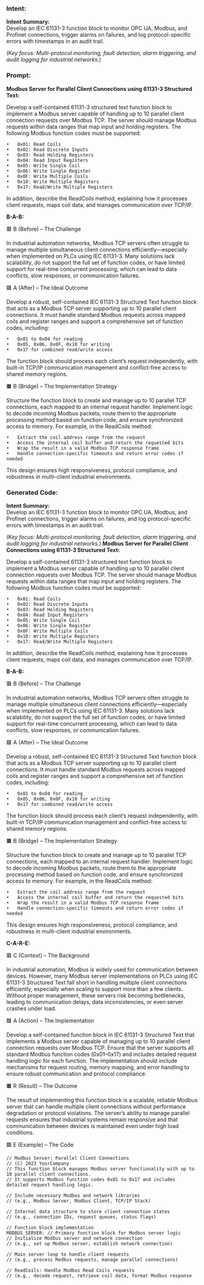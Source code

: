 ### Intent:
**Intent Summary:**  
Develop an IEC 61131-3 function block to monitor OPC UA, Modbus, and Profinet connections, trigger alarms on failures, and log protocol-specific errors with timestamps in an audit trail.  

*(Key focus: Multi-protocol monitoring, fault detection, alarm triggering, and audit logging for industrial networks.)*

### Prompt:
**Modbus Server for Parallel Client Connections using 61131-3 Structured Text:**

Develop a self-contained 61131-3 structured text function block to implement a Modbus server capable of handling up to 10 parallel client connection requests over Modbus TCP. The server should manage Modbus requests within data ranges that map input and holding registers. The following Modbus function codes must be supported:

	•	0x01: Read Coils
	•	0x02: Read Discrete Inputs
	•	0x03: Read Holding Registers
	•	0x04: Read Input Registers
	•	0x05: Write Single Coil
	•	0x06: Write Single Register
	•	0x0F: Write Multiple Coils
	•	0x10: Write Multiple Registers
	•	0x17: Read/Write Multiple Registers

In addition, describe the ReadCoils method, explaining how it processes client requests, maps coil data, and manages communication over TCP/IP.

**B-A-B:**

🟥 B (Before) – The Challenge

In industrial automation networks, Modbus TCP servers often struggle to manage multiple simultaneous client connections efficiently—especially when implemented on PLCs using IEC 61131-3. Many solutions lack scalability, do not support the full set of function codes, or have limited support for real-time concurrent processing, which can lead to data conflicts, slow responses, or communication failures.

🟩 A (After) – The Ideal Outcome

Develop a robust, self-contained IEC 61131-3 Structured Text function block that acts as a Modbus TCP server supporting up to 10 parallel client connections. It must handle standard Modbus requests across mapped coils and register ranges and support a comprehensive set of function codes, including:

	•	0x01 to 0x04 for reading
	•	0x05, 0x06, 0x0F, 0x10 for writing
	•	0x17 for combined read/write access

The function block should process each client’s request independently, with built-in TCP/IP communication management and conflict-free access to shared memory regions.

🟧 B (Bridge) – The Implementation Strategy

Structure the function block to create and manage up to 10 parallel TCP connections, each mapped to an internal request handler. Implement logic to decode incoming Modbus packets, route them to the appropriate processing method based on function code, and ensure synchronized access to memory.
For example, in the ReadCoils method:

	•	Extract the coil address range from the request
	•	Access the internal coil buffer and return the requested bits
	•	Wrap the result in a valid Modbus TCP response frame
	•	Handle connection-specific timeouts and return error codes if needed

This design ensures high responsiveness, protocol compliance, and robustness in multi-client industrial environments.

### Generated Code:
**Intent Summary:**  
Develop an IEC 61131-3 function block to monitor OPC UA, Modbus, and Profinet connections, trigger alarms on failures, and log protocol-specific errors with timestamps in an audit trail.  

*(Key focus: Multi-protocol monitoring, fault detection, alarm triggering, and audit logging for industrial networks.)*
**Modbus Server for Parallel Client Connections using 61131-3 Structured Text:**

Develop a self-contained 61131-3 structured text function block to implement a Modbus server capable of handling up to 10 parallel client connection requests over Modbus TCP. The server should manage Modbus requests within data ranges that map input and holding registers. The following Modbus function codes must be supported:

	•	0x01: Read Coils
	•	0x02: Read Discrete Inputs
	•	0x03: Read Holding Registers
	•	0x04: Read Input Registers
	•	0x05: Write Single Coil
	•	0x06: Write Single Register
	•	0x0F: Write Multiple Coils
	•	0x10: Write Multiple Registers
	•	0x17: Read/Write Multiple Registers

In addition, describe the ReadCoils method, explaining how it processes client requests, maps coil data, and manages communication over TCP/IP.

**B-A-B:**

🟥 B (Before) – The Challenge

In industrial automation networks, Modbus TCP servers often struggle to manage multiple simultaneous client connections efficiently—especially when implemented on PLCs using IEC 61131-3. Many solutions lack scalability, do not support the full set of function codes, or have limited support for real-time concurrent processing, which can lead to data conflicts, slow responses, or communication failures.

🟩 A (After) – The Ideal Outcome

Develop a robust, self-contained IEC 61131-3 Structured Text function block that acts as a Modbus TCP server supporting up to 10 parallel client connections. It must handle standard Modbus requests across mapped coils and register ranges and support a comprehensive set of function codes, including:

	•	0x01 to 0x04 for reading
	•	0x05, 0x06, 0x0F, 0x10 for writing
	•	0x17 for combined read/write access

The function block should process each client’s request independently, with built-in TCP/IP communication management and conflict-free access to shared memory regions.

🟧 B (Bridge) – The Implementation Strategy

Structure the function block to create and manage up to 10 parallel TCP connections, each mapped to an internal request handler. Implement logic to decode incoming Modbus packets, route them to the appropriate processing method based on function code, and ensure synchronized access to memory.
For example, in the ReadCoils method:

	•	Extract the coil address range from the request
	•	Access the internal coil buffer and return the requested bits
	•	Wrap the result in a valid Modbus TCP response frame
	•	Handle connection-specific timeouts and return error codes if needed

This design ensures high responsiveness, protocol compliance, and robustness in multi-client industrial environments.  

**C-A-R-E:**

🟥 C (Context) – The Background

In industrial automation, Modbus is widely used for communication between devices. However, many Modbus server implementations on PLCs using IEC 61131-3 Structured Text fall short in handling multiple client connections efficiently, especially when scaling to support more than a few clients. Without proper management, these servers risk becoming bottlenecks, leading to communication delays, data inconsistencies, or even server crashes under load.

🟩 A (Action) – The Implementation

Develop a self-contained function block in IEC 61131-3 Structured Text that implements a Modbus server capable of managing up to 10 parallel client connection requests over Modbus TCP. Ensure that the server supports all standard Modbus function codes (0x01–0x17) and includes detailed request handling logic for each function. The implementation should include mechanisms for request routing, memory mapping, and error handling to ensure robust communication and protocol compliance.

🟧 R (Result) – The Outcome

The result of implementing this function block is a scalable, reliable Modbus server that can handle multiple client connections without performance degradation or protocol violations. The server’s ability to manage parallel requests ensures that industrial systems remain responsive and that communication between devices is maintained even under high load conditions.

🟩 E (Example) – The Code

	// Modbus Server: Parallel Client Connections
	// (C) 2023 YourCompany
	// This function block manages Modbus server functionality with up to 10 parallel client connections.
	// It supports Modbus function codes 0x01 to 0x17 and includes detailed request handling logic.

	// Include necessary Modbus and network libraries
	// (e.g., Modbus Server, Modbus Client, TCP/IP Stack)

	// Internal data structure to store client connection states
	// (e.g., connection IDs, request queues, status flags)

	// Function block implementation
	MODBUS_SERVER: // Primary function block for Modbus server logic
	// Initialize Modbus server and network connection
	// (e.g., set up Modbus server, establish network connection)

	// Main server loop to handle client requests
	// (e.g., process Modbus requests, manage parallel connections)

	// ReadCoils: Handle Modbus Read Coils requests
	// (e.g., decode request, retrieve coil data, format Modbus response
